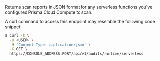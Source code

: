 Returns scan reports in JSON format for any serverless functions you've configured Prisma Cloud Compute to scan.

A curl command to access this endpoint may resemble the following code snippet:

```bash
$ curl -k \
  -u <USER> \
  -H 'Content-Type: application/json' \
  -X GET \
  https://CONSOLE_ADDRESS:PORT/api/v1/audits/runtime/serverless 
```
